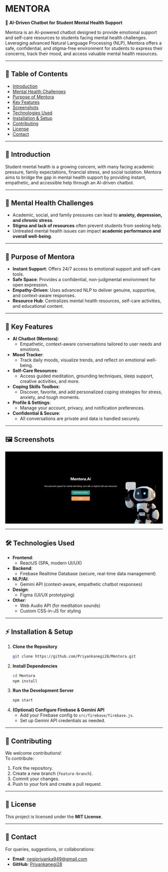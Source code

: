 # MENTORA  
🚀 **AI-Driven Chatbot for Student Mental Health Support**  

Mentora is an AI-powered chatbot designed to provide emotional support and self-care resources to students facing mental health challenges. Leveraging advanced Natural Language Processing (NLP), Mentora offers a safe, confidential, and stigma-free environment for students to express their concerns, track their mood, and access valuable mental health resources.  

---

## 📖 **Table of Contents**  
- [Introduction](#-introduction)  
- [Mental Health Challenges](#-mental-health-challenges)  
- [Purpose of Mentora](#-purpose-of-mentora)  
- [Key Features](#-key-features)  
- [Screenshots](#-screenshots)  
- [Technologies Used](#-technologies-used)  
- [Installation & Setup](#-installation--setup)  
- [Contributing](#-contributing)  
- [License](#-license)  
- [Contact](#-contact)  

---

## 📌 **Introduction**  
Student mental health is a growing concern, with many facing academic pressure, family expectations, financial stress, and social isolation. Mentora aims to bridge the gap in mental health support by providing instant, empathetic, and accessible help through an AI-driven chatbot.  

---

## 🧠 **Mental Health Challenges**  
- Academic, social, and family pressures can lead to **anxiety, depression, and chronic stress**.  
- **Stigma and lack of resources** often prevent students from seeking help.  
- Untreated mental health issues can impact **academic performance and overall well-being**.  

---

## 🎯 **Purpose of Mentora**  
- **Instant Support**: Offers 24/7 access to emotional support and self-care tools.  
- **Safe Space**: Provides a confidential, non-judgmental environment for open expression.  
- **Empathy-Driven**: Uses advanced NLP to deliver genuine, supportive, and context-aware responses.  
- **Resource Hub**: Centralizes mental health resources, self-care activities, and educational content.  

---

## 🌟 **Key Features**  
- **AI Chatbot (Mentora)**:  
  - Empathetic, context-aware conversations tailored to user needs and emotions.  
- **Mood Tracker**:  
  - Track daily moods, visualize trends, and reflect on emotional well-being.  
- **Self-Care Resources**:  
  - Access guided meditation, grounding techniques, sleep support, creative activities, and more.  
- **Coping Skills Toolbox**:  
  - Discover, favorite, and add personalized coping strategies for stress, anxiety, and tough moments.  
- **Profile & Settings**:  
  - Manage your account, privacy, and notification preferences.  
- **Confidential & Secure**:  
  - All conversations are private and data is handled securely.  

---

## 🖼️ **Screenshots**  
![Mentora Banner](https://github.com/Priyankanegi28/Mentora/blob/main/src/assets/image.png)

---

## 🛠 **Technologies Used**  
- **Frontend**:  
  - ReactJS (SPA, modern UI/UX)  
- **Backend**:  
  - Firebase Realtime Database (secure, real-time data management)  
- **NLP/AI**:  
  - Gemini API (context-aware, empathetic chatbot responses)  
- **Design**:  
  - Figma (UI/UX prototyping)  
- **Other**:  
  - Web Audio API (for meditation sounds)  
  - Custom CSS-in-JS for styling  

---

## ⚡ **Installation & Setup**  
1. **Clone the Repository**  
   ```bash
   git clone https://github.com/Priyankanegi28/Mentora.git
   ```
2. **Install Dependencies**  
   ```bash
   cd Mentora
   npm install
   ```
3. **Run the Development Server**  
   ```bash
   npm start
   ```
4. **(Optional) Configure Firebase & Gemini API**  
   - Add your Firebase config to `src/firebase/firebase.js`.  
   - Set up Gemini API credentials as needed.  

---

## 🤝 **Contributing**  
We welcome contributions!  
To contribute:  
1. Fork the repository.  
2. Create a new branch (`feature-branch`).  
3. Commit your changes.  
4. Push to your fork and create a pull request.  

---

## 📝 **License**  
This project is licensed under the **MIT License**.  

---

## 📩 **Contact**  
For queries, suggestions, or collaborations:  
- **Email**: [negipriyanka949@gmail.com](mailto:negipriyanka949@gmail.com)  
- **GitHub**: [Priyankanegi28](https://github.com/Priyankanegi28)  

